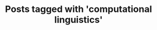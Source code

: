 ---
layout: tag
tag: computational linguistics
title: "Posts tagged with 'computational linguistics'"
permalink: /tags/computational-linguistics/
---